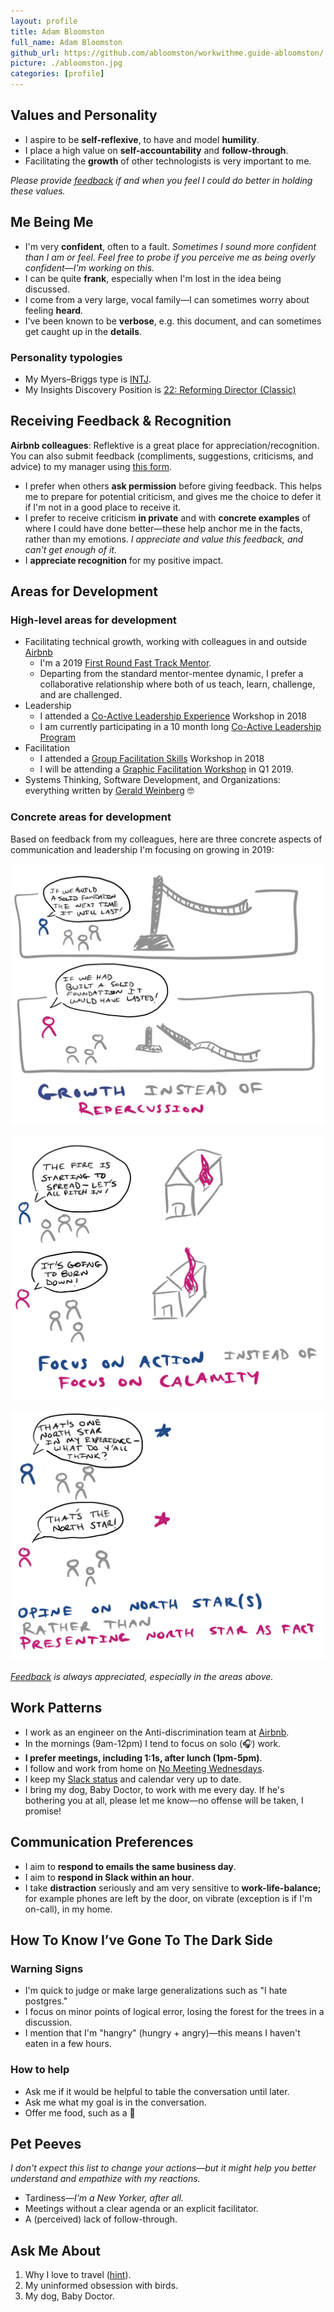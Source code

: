 ```yaml
---
layout: profile
title: Adam Bloomston
full_name: Adam Bloomston
github_url: https://github.com/abloomston/workwithme.guide-abloomston/
picture: ./abloomston.jpg
categories: [profile]
---
```


## Values and Personality

* I aspire to be **self-reflexive**, to have and model **humility**.
* I place a high value on **self-accountability** and **follow-through**.
* Facilitating the **growth** of other technologists is very important to me.

*Please provide [feedback](#receiving-feedback--recognition) if and when you feel I could do better in holding these values.*

## Me Being Me

* I'm very **confident**, often to a fault. *Sometimes I sound more confident than I am or feel. Feel free to probe if you perceive me as being overly confident—I'm working on this.*
* I can be quite **frank**, especially when I'm lost in the idea being discussed.
* I come from a very large, vocal family—I can sometimes worry about feeling **heard**.
* I've been known to be **verbose**, e.g. this document, and can sometimes get caught up in the **details**.

### Personality typologies

* My Myers–Briggs type is [INTJ](https://en.wikipedia.org/wiki/INTJ).
* My Insights Discovery Position is [22: Reforming Director (Classic)](./InsightsProfile.pdf)

## Receiving Feedback & Recognition

**Airbnb colleagues**: Reflektive is a great place for appreciation/recognition. You can also submit feedback (compliments, suggestions, criticisms, and advice) to my manager using [this form](https://goo.gl/forms/QpKqSKlpLiWh0K3N2).

* I prefer when others **ask permission** before giving feedback. This helps me to prepare for potential criticism, and gives me the choice to defer it if I'm not in a good place to receive it.
* I prefer to receive criticism **in private** and with **concrete examples** of where I could have done better—these help anchor me in the facts, rather than my emotions. *I appreciate and value this feedback, and can’t get enough of it.*
* I **appreciate recognition** for my positive impact.

## Areas for Development

### High-level areas for development

* Facilitating technical growth, working with colleagues in and outside [Airbnb](https://airbnb.io/)
  * I'm a 2019 [First Round Fast Track Mentor](https://fasttrack.firstround.com/).
  * Departing from the standard mentor-mentee dynamic, I prefer a collaborative relationship where both of us teach, learn, challenge, and are challenged.
* Leadership
  * I attended a [Co-Active Leadership Experience](http://www.coactive.com/leadership/experience) Workshop in 2018
  * I am currently participating in a 10 month long [Co-Active Leadership Program](http://www.coactive.com/leadership/program)
* Facilitation
  * I attended a [Group Facilitation Skills](http://www.communityatwork.com/groupfac1.html) Workshop in 2018
  * I will be attending a [Graphic Facilitation Workshop](https://www.grove.com/workshops_principlesGraphicFacilitation.php) in Q1 2019.
* Systems Thinking, Software Development, and Organizations: everything written by [Gerald Weinberg](https://en.wikipedia.org/wiki/Gerald_Weinberg) 🤓

### Concrete areas for development

Based on feedback from my colleagues, here are three concrete aspects of communication and leadership I'm focusing on growing in 2019:

![Focus on growth instead of repercussion](FocusOnGrowth.jpg)

![Focus on action instead of calamity](FocusOnAction.jpg)

![Opine on north stars rather than presenting north star as fact](OpineOnNorthStars.jpg)

*[Feedback](#receiving-feedback--recognition) is always appreciated, especially in the areas above.*

## Work Patterns

* I work as an engineer on the Anti-discrimination team at [Airbnb](https://airbnb.io/).
* In the mornings (9am-12pm) I tend to focus on solo (🎧) work.
* **I prefer meetings, including 1:1s, after lunch (1pm-5pm)**.
* I follow and work from home on [No Meeting Wednesdays](https://wavelength.asana.com/workstyle-no-meeting-wednesdays/#close).
* I keep my [Slack status](https://get.slack.help/hc/en-us/articles/201864558-Set-your-Slack-status-and-availability) and calendar very up to date.
* I bring my dog, Baby Doctor, to work with me every day. If he's bothering you at all, please let me know—no offense will be taken, I promise!

## Communication Preferences

* I aim to **respond to emails the same business day**.
* I aim to **respond in Slack within an hour**.
* I take **distraction** seriously and am very sensitive to **work-life-balance;** for example phones are left by the door, on vibrate (exception is if I'm on-call), in my home.

## How To Know I’ve Gone To The Dark Side

### Warning Signs

* I'm quick to judge or make large generalizations such as "I hate postgres."
* I focus on minor points of logical error, losing the forest for the trees in a discussion.
* I mention that I'm "hangry" (hungry + angry)—this means I haven't eaten in a few hours.

### How to help

* Ask me if it would be helpful to table the conversation until later.
* Ask me what my goal is in the conversation.
* Offer me food, such as a 🍌

## Pet Peeves

*I don't expect this list to change your actions—but it might help you better understand and empathize with my reactions.*

* Tardiness—*I'm a New Yorker, after all.*
* Meetings without a clear agenda or an explicit facilitator.
* A (perceived) lack of follow-through.

## Ask Me About

1. Why I love to travel ([hint](http://mrconsole-eats.tumblr.com/)).
2. My uninformed obsession with birds.
3. My dog, Baby Doctor.
